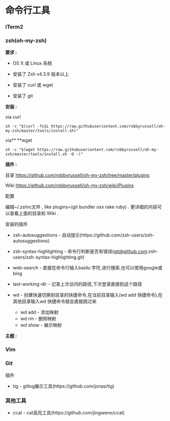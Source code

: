 # 命令行工具

### iTerm2

### zsh\(oh-my-zsh\)

**要求 :**

* OS X 或 Linux 系统

* 安装了 Zsh v4.3.9 版本以上

* 安装了 curl 或 wget

* 安装了 git


**安装 :**

via curl

`sh -c "$(curl -fsSL https://raw.githubusercontent.com/robbyrussell/oh-my-zsh/master/tools/install.sh)"`

via** **wget

`sh -c "$(wget https://raw.githubusercontent.com/robbyrussell/oh-my-zsh/master/tools/install.sh -O -)"`

**插件 :**

目录 [https:\/\/github.com\/robbyrussell\/oh-my-zsh\/tree\/master\/plugins](https://github.com/robbyrussell/oh-my-zsh/tree/master/plugins)

Wiki [https:\/\/github.com\/robbyrussell\/oh-my-zsh\/wiki\/Plugins](https://github.com/robbyrussell/oh-my-zsh/wiki/Plugins)

配置

编辑~\/.zshrc文件 , like plugins=\(git bundler osx rake ruby\) . 更详细的内容可以查看上面的目录和 Wiki .

安装的插件

* zsh-autosuggestions - 自动提示\(https:\/\/github.com\/zsh-users\/zsh-autosuggestions\)

* zsh-syntax-highlighting - 命令行判断是否有错误\(git@github.com:zsh-users\/zsh-syntax-highlighting.git\)

* web-search - 直接在命令行输入baidu 字符,进行搜索,也可以使用google或bing


* last-working-dir - 记录上次访问的路径,下次登录直接到这个路径
* wd - 创建快速切换到目录的快捷命令,在当前目录输入\(wd add 快捷命令\),在其他目录输入wd 快捷命令就会直接跳过来
  * wd add - 添加映射
  * wd rm - 删除映射
  * wd show - 展示映射



**主题 :**

### Vim

### Git

插件

* tig - gitlog展示工具\(https:\/\/github.com\/jonas\/tig\)

### 其他工具

* ccat - cat高亮工具\(https:\/\/github.com\/jingweno\/ccat\)

